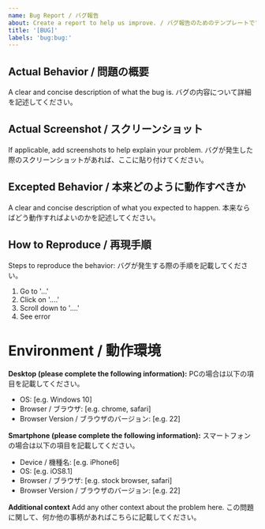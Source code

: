 ```yaml
---
name: Bug Report / バグ報告
about: Create a report to help us improve. / バグ報告のためのテンプレートです。
title: '[BUG]'
labels: 'bug:bug:'
---
```

## Actual Behavior / 問題の概要

A clear and concise description of what the bug is.
バグの内容について詳細を記述してください。

## Actual Screenshot / スクリーンショット

If applicable, add screenshots to help explain your problem.
バグが発生した際のスクリーンショットがあれば、ここに貼り付けてください。

## Excepted Behavior / 本来どのように動作すべきか

A clear and concise description of what you expected to happen.
本来ならばどう動作すればよいのかを記述してください。

## How to Reproduce / 再現手順

Steps to reproduce the behavior:
バグが発生する際の手順を記載してください。
1. Go to '...'
2. Click on '....'
3. Scroll down to '....'
4. See error

# Environment / 動作環境

**Desktop (please complete the following information):**
PCの場合は以下の項目を記載してください。
 - OS: [e.g. Windows 10]
 - Browser / ブラウザ: [e.g. chrome, safari]
 - Browser Version / ブラウザのバージョン: [e.g. 22]

**Smartphone (please complete the following information):**
スマートフォンの場合は以下の項目を記載してください。
 - Device / 機種名: [e.g. iPhone6]
 - OS: [e.g. iOS8.1]
 - Browser / ブラウザ: [e.g. stock browser, safari]
 - Browser Version / ブラウザのバージョン: [e.g. 22]

**Additional context**
Add any other context about the problem here.
この問題に関して、何か他の事柄があればこちらに記載してください。

